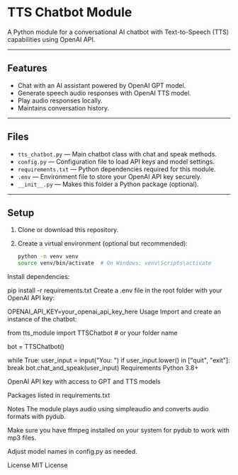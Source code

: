 # TTS Chatbot Module

A Python module for a conversational AI chatbot with Text-to-Speech (TTS) capabilities using OpenAI API.

---

## Features

- Chat with an AI assistant powered by OpenAI GPT model.
- Generate speech audio responses with OpenAI TTS model.
- Play audio responses locally.
- Maintains conversation history. 

---

## Files

- `tts_chatbot.py` — Main chatbot class with chat and speak methods.
- `config.py` — Configuration file to load API keys and model settings.
- `requirements.txt` — Python dependencies required for this module.
- `.env` — Environment file to store your OpenAI API key securely.
- `__init__.py` — Makes this folder a Python package (optional).

---

## Setup

1. Clone or download this repository.

2. Create a virtual environment (optional but recommended):

   ```bash
   python -m venv venv
   source venv/bin/activate  # On Windows: venv\Scripts\activate
Install dependencies:


pip install -r requirements.txt
Create a .env file in the root folder with your OpenAI API key:


OPENAI_API_KEY=your_openai_api_key_here
Usage
Import and create an instance of the chatbot:


from tts_module import TTSChatbot  # or your folder name

bot = TTSChatbot()

while True:
    user_input = input("You: ")
    if user_input.lower() in ["quit", "exit"]:
        break
    bot.chat_and_speak(user_input)
Requirements
Python 3.8+

OpenAI API key with access to GPT and TTS models

Packages listed in requirements.txt

Notes
The module plays audio using simpleaudio and converts audio formats with pydub.

Make sure you have ffmpeg installed on your system for pydub to work with mp3 files.

Adjust model names in config.py as needed.

License
MIT License
